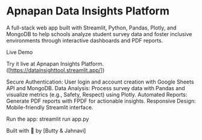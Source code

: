 # Apnapan Data Insights Platform


A full-stack web app built with Streamlit, Python, Pandas, Plotly, and MongoDB to help schools analyze student survey data and foster inclusive environments through interactive dashboards and PDF reports.

Live Demo

Try it live at Apnapan Insights Platform. ([https://datainsighttool.streamlit.app/])

Secure Authentication: User login and account creation with Google Sheets API and MongoDB.
Data Analysis: Process survey data with Pandas and visualize metrics (e.g., Safety, Respect) using Plotly.
Automated Reports: Generate PDF reports with FPDF for actionable insights.
Responsive Design: Mobile-friendly Streamlit interface.


Run the app:
streamlit run app.py





Built with 💙 by [Butty & Jahnavi]
